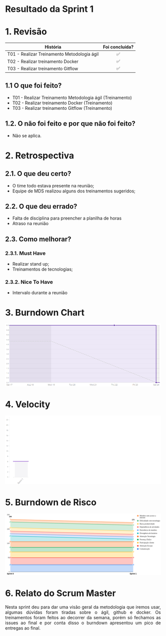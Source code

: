 # Resultado da Sprint 1

# 1. Revisão

| História | Foi concluída? |
| -------- | :----: |
| T01 - Realizar Treinamento Metodologia ágil | :white_check_mark: |
| T02 - Realizar treinamento Docker | :white_check_mark: |
| T03 - Realizar treinamento Gitflow | :white_check_mark: |

## 1.1 O que foi feito?
 * T01 - Realizar Treinamento Metodologia ágil (Treinamento)
 * T02 - Realizar treinamento Docker (Treinamento)
 * T03 - Realizar treinamento Gitflow (Treinamento)

## 1.2. O não foi feito e por que não foi feito?

  *  Não se aplica.

# 2. Retrospectiva

## 2.1. O que deu certo?  

* O time todo estava presente na reunião;
* Equipe de MDS realizou alguns dos treinamentos sugeridos;

## 2.2. O que deu errado? 

* Falta de disciplina para preencher a planilha de horas 
* Atraso na reunião

## 2.3. Como melhorar?
### 2.3.1. Must Have
* Realizar stand up;
* Treinamentos de tecnologias;

### 2.3.2. Nice To Have
* Intervalo durante a reunião

# 3. Burndown Chart
![Sprint 1 - Burndown](../../imagens/burndown/burndown1.png)

# 4. Velocity
![Sprint 1 - Velocity](../../imagens/velocity/velocity1.png)

# 5. Burndown de Risco
![Sprint 1 - Burndown de Risco](../../imagens/burndown_risco/burndown_risco1.png)

# 6. Relato do Scrum Master
<p align = "justify">Nesta sprint deu para dar uma visão geral da metodologia que iremos usar, algumas dúvidas foram tiradas sobre o ágil, github e docker. 
Os treinamentos foram feitos ao decorrer da semana, porém só fechamos as issues ao final e por conta disso o burndown apresentou um pico de entregas ao final.
